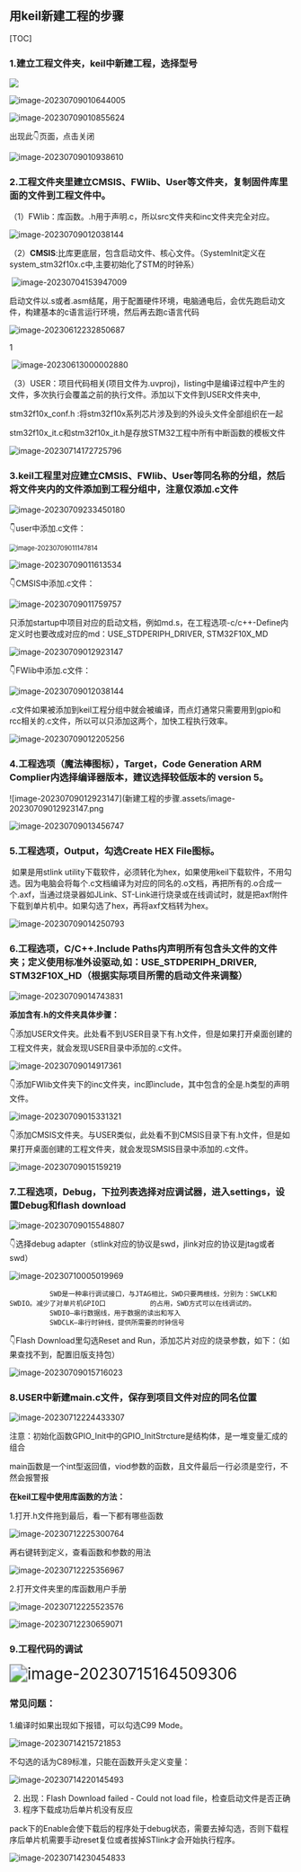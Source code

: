 ## 用keil新建工程的步骤

[TOC]

### 1.建立工程文件夹，keil中新建工程，选择型号

![](新建工程的步骤.assets/image-20230709005733264.png)



![image-20230709010644005](新建工程的步骤.assets/image-20230709010644005.png)



![image-20230709010855624](新建工程的步骤.assets/image-20230709010855624.png)

出现此👇页面，点击关闭

![image-20230709010938610](新建工程的步骤.assets/image-20230709010938610.png)



### 2.工程文件夹里建立CMSIS、FWlib、User等文件夹，复制固件库里面的文件到工程文件中。

（1）FWlib：库函数。.h用于声明.c，所以src文件夹和inc文件夹完全对应。

![image-20230709012038144](新建工程的步骤.assets/image-20230709012038144.png)



（2）**CMSIS**:比库更底层，包含启动文件、核心文件。（SystemInit定义在system_stm32f10x.c中,主要初始化了STM的时钟系）

​           ![image-20230704153947009](新建工程的步骤.assets/image-20230704153947009.png)

​			启动文件以.s或者.asm结尾，用于配置硬件环境，电脑通电后，会优先跑启动文件，构建基本的c语言运行环境，然后再去跑c语言代码

![image-20230612232850687](新建工程的步骤.assets/image-20230612232850687.png)

1

​			![image-20230613000002880](新建工程的步骤.assets/image-20230613000002880.png)

（3）USER：项目代码相关(项目文件为.uvproj)，listing中是编译过程中产生的文件，多次执行会覆盖之前的执行文件。添加以下文件到USER文件夹中,

stm32f10x_conf.h :将stm32f10x系列芯片涉及到的外设头文件全部组织在一起

stm32f10x_it.c和stm32f10x_it.h是存放STM32工程中所有中断函数的模板文件

![image-20230714172725796](新建工程的步骤.assets/image-20230714172725796.png)

### 3.keil工程里对应建立CMSIS、FWlib、User等同名称的分组，然后将文件夹内的文件添加到工程分组中，注意仅添加.c文件

![image-20230709233450180](新建工程的步骤.assets/image-20230709233450180.png)

👇user中添加.c文件：

<img src="新建工程的步骤.assets/image-20230709011147814.png" alt="image-20230709011147814" style="zoom: 80%;" />



![image-20230709011613534](新建工程的步骤.assets/image-20230709011613534.png)



👇CMSIS中添加.c文件：

![image-20230709011759757](新建工程的步骤.assets/image-20230709011759757.png)

​		只添加startup中项目对应的启动文档，例如md.s，在工程选项-c/c++-Define内定义时也要改成对应的md：USE_STDPERIPH_DRIVER, STM32F10X_MD

![image-20230709012923147](新建工程的步骤.assets/image-20230709012923147.png)

👇FWlib中添加.c文件：

![image-20230709012038144](新建工程的步骤.assets/image-20230709012038144.png)



​		.c文件如果被添加到keil工程分组中就会被编译，而点灯通常只需要用到gpio和rcc相关的.c文件，所以可以只添加这两个，加快工程执行效率。

![image-20230709012205256](新建工程的步骤.assets/image-20230709012205256.png)



### 4.工程选项（魔法棒图标），Target，Code Generation ARM Complier内选择编译器版本，建议选择较低版本的 version 5。

![image-20230709012923147](新建工程的步骤.assets/image-20230709012923147.png

![image-20230709013456747](新建工程的步骤.assets/image-20230709013456747.png)

### 5.工程选项，Output，勾选Create HEX File图标。

​		如果是用stlink utility下载软件，必须转化为hex，如果使用keil下载软件，不用勾选。因为电脑会将每个.c文档编译为对应的同名的.o文档，再把所有的.o合成一个.axf，当通过烧录器如JLink、ST-Link进行烧录或在线调试时，就是把axf附件下载到单片机中。如果勾选了hex，再将axf文档转为hex。

![image-20230709014250793](新建工程的步骤.assets/image-20230709014250793.png)



### 6.工程选项，C/C++.Include Paths内声明所有包含头文件的文件夹；定义使用标准外设驱动,如：USE_STDPERIPH_DRIVER, STM32F10X_HD（根据实际项目所需的启动文件来调整）

![image-20230709014743831](新建工程的步骤.assets/image-20230709014743831.png)



**添加含有.h的文件夹具体步骤：**

👇添加USER文件夹。此处看不到USER目录下有.h文件，但是如果打开桌面创建的工程文件夹，就会发现USER目录中添加的.c文件。

![image-20230709014917361](新建工程的步骤.assets/image-20230709014917361.png)

👇添加FWlib文件夹下的inc文件夹，inc即include，其中包含的全是.h类型的声明文件。

![image-20230709015331321](新建工程的步骤.assets/image-20230709015331321.png)

👇添加CMSIS文件夹。与USER类似，此处看不到CMSIS目录下有.h文件，但是如果打开桌面创建的工程文件夹，就会发现SMSIS目录中添加的.c文件。

![image-20230709015159219](新建工程的步骤.assets/image-20230709015159219.png)

### 7.工程选项，Debug，下拉列表选择对应调试器，进入settings，设置Debug和flash download

![image-20230709015548807](新建工程的步骤.assets/image-20230709015548807.png)

👇选择debug adapter（stlink对应的协议是swd，jlink对应的协议是jtag或者swd）	

![image-20230710005019969](新建工程的步骤.assets/image-20230710005019969.png)

			  SWD是一种串行调试接口，与JTAG相比，SWD只要两根线，分别为：SWCLK和SWDIO。减少了对单片机GPIO口           的占用，SWD方式可以在线调试的。
		      SWDIO–串行数据线，用于数据的读出和写入
	          SWDCLK–串行时钟线，提供所需要的时钟信号

👇Flash Download里勾选Reset and Run，添加芯片对应的烧录参数，如下：（如果查找不到，配置旧版支持包）

![image-20230709015716023](新建工程的步骤.assets/image-20230709015716023.png)

### 8.USER中新建main.c文件，保存到项目文件对应的同名位置

![image-20230712224433307](新建工程的步骤.assets/image-20230712224433307.png)

注意：初始化函数GPIO_Init中的GPIO_InitStrcture是结构体，是一堆变量汇成的组合

​			main函数是一个int型返回值，viod参数的函数，且文件最后一行必须是空行，不然会报警报

**在keil工程中使用库函数的方法：**

1.打开.h文件拖到最后，看一下都有哪些函数

![image-20230712225300764](新建工程的步骤.assets/image-20230712225300764.png)

再右键转到定义，查看函数和参数的用法

![image-20230712225356967](新建工程的步骤.assets/image-20230712225356967.png)

2.打开文件夹里的库函数用户手册

![image-20230712225523576](新建工程的步骤.assets/image-20230712225523576.png)

![image-20230712230659071](新建工程的步骤.assets/image-20230712230659071.png)

### 9.工程代码的调试

<img src="新建工程的步骤.assets/image-20230715164509306.png" alt="image-20230715164509306" style="zoom:200%;" />



### 常见问题：

1.编译时如果出现如下报错，可以勾选C99 Mode。

![image-20230714215721853](新建工程的步骤.assets/image-20230714215721853.png)

不勾选的话为C89标准，只能在函数开头定义变量：

![image-20230714220145493](新建工程的步骤.assets/image-20230714220145493.png)

2. 出现：Flash Download failed - Could not load file，检查启动文件是否正确
3. 程序下载成功后单片机没有反应

pack下的Enable会使下载后的程序处于debug状态，需要去掉勾选，否则下载程序后单片机需要手动reset复位或者拔掉STlink才会开始执行程序。

![image-20230714230454833](新建工程的步骤.assets/image-20230714230454833.png)

